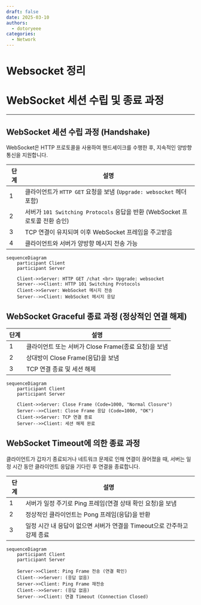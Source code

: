 ```yaml
---
draft: false
date: 2025-03-10
authors:
  - dotoryeee
categories:
  - Network
---
```

# Websocket 정리

<!-- more -->

# WebSocket 세션 수립 및 종료 과정

---

## WebSocket 세션 수립 과정 (Handshake)

WebSocket은 HTTP 프로토콜을 사용하여 핸드셰이크를 수행한 후, 지속적인 양방향 통신을 지원합니다.

| 단계 | 설명 |
|------|-------------------------------|
| 1 | 클라이언트가 `HTTP GET` 요청을 보냄 (`Upgrade: websocket` 헤더 포함) |
| 2 | 서버가 `101 Switching Protocols` 응답을 반환 (WebSocket 프로토콜 전환 승인) |
| 3 | TCP 연결이 유지되며 이후 WebSocket 프레임을 주고받음 |
| 4 | 클라이언트와 서버가 양방향 메시지 전송 가능 |


``` mermaid
sequenceDiagram
    participant Client
    participant Server

    Client->>Server: HTTP GET /chat <br> Upgrade: websocket
    Server-->>Client: HTTP 101 Switching Protocols
    Client->>Server: WebSocket 메시지 전송
    Server-->>Client: WebSocket 메시지 응답
```

## WebSocket Graceful 종료 과정 (정상적인 연결 해제)

|단계|설명|
|---|---------|
|1|클라이언트 또는 서버가 Close Frame(종료 요청)을 보냄|
|2|상대방이 Close Frame(응답)을 보냄|
|3|TCP 연결 종료 및 세션 해제|

``` mermaid
sequenceDiagram
    participant Client
    participant Server

    Client->>Server: Close Frame (Code=1000, "Normal Closure")
    Server-->>Client: Close Frame 응답 (Code=1000, "OK")
    Client->>Server: TCP 연결 종료
    Server-->>Client: 세션 해제 완료
```

## WebSocket Timeout에 의한 종료 과정

클라이언트가 갑자기 종료되거나 네트워크 문제로 인해 연결이 끊어졌을 때, 서버는 일정 시간 동안 클라이언트 응답을 기다린 후 연결을 종료합니다.

|단계|설명|
|---|---------|
|1|서버가 일정 주기로 Ping 프레임(연결 상태 확인 요청)을 보냄|
|2|정상적인 클라이언트는 Pong 프레임(응답)을 반환|
|3|일정 시간 내 응답이 없으면 서버가 연결을 Timeout으로 간주하고 강제 종료|

``` mermaid
sequenceDiagram
    participant Client
    participant Server

    Server->>Client: Ping Frame 전송 (연결 확인)
    Client-->>Server: (응답 없음)
    Server->>Client: Ping Frame 재전송
    Client-->>Server: (응답 없음)
    Server-->>Client: 연결 Timeout (Connection Closed)
```
